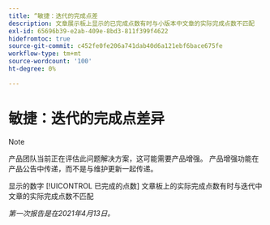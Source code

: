 ```yaml
---
title: “敏捷：迭代的完成点差
description: 文章展示板上显示的已完成点数有时与小版本中文章的实际完成点数不匹配
exl-id: 65696b39-e2ab-409e-8bd3-811f399f4622
hidefromtoc: true
source-git-commit: c452fe0fe206a741dab40d6a121ebf6bace675fe
workflow-type: tm+mt
source-wordcount: '100'
ht-degree: 0%

---
```


# 敏捷：迭代的完成点差异

>[!NOTE]
>
>产品团队当前正在评估此问题解决方案，这可能需要产品增强。 产品增强功能在产品公告中传递，而不是与维护更新一起传递。

显示的数字 [!UICONTROL 已完成的点数] 文章板上的实际完成点数有时与迭代中文章的实际完成点数不匹配

_第一次报告是在2021年4月13日。_
